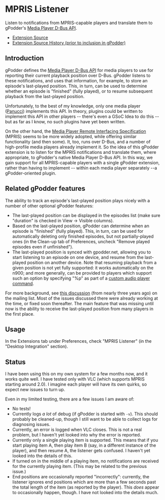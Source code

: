 MPRIS Listener
==============

Listen to notifications from MPRIS-capable players and translate them to gPodder's [Media Player D-Bus API](https://github.com/gpodder/gpodder/blob/ab48ea24f29a3d237396848520d27b3dba23635d/src/gpodder/player.py#L26).

-   [Extension Source](https://github.com/gpodder/gpodder/blob/master/share/gpodder/extensions/mpris-listener.py)
-   [Extension Source History (prior to inclusion in gPodder)](https://bitbucket.org/dov/gpodder-mpris-listener)

Introduction
------------

gPodder defines the [Media Player D-Bus API](https://github.com/gpodder/gpodder/blob/ab48ea24f29a3d237396848520d27b3dba23635d/src/gpodder/player.py#L26) for media players to use for reporting their current playback position over D-Bus. gPodder listens to these notifications, and uses that information, for example, to store an episode's last-played position. This, in turn, can be used to determine whether an episode is "finished" (fully played), or to resume subsequent playback from the last-played position.

Unfortunately, to the best of my knowledge, only one media player ([Panucci](https://github.com/gpodder/panucci)) implements this API. In theory, plugins could be written to implement this API in other players -- there's even a GSoC Idea to do this -- but as far as I know, no such plugins have yet been written.

On the other hand, the [Media Player Remote Interfacing Specification](http://www.freedesktop.org/wiki/Specifications/mpris-spec/) (MPRIS) seems to be more widely adopted, while offering similar functionality (and then some). It, too, runs over D-Bus, and a number of high-profile media players already implement it. So the idea of this gPodder extension is to listen for the MPRIS notifications and translate them, where appropriate, to gPodder's native Media Player D-Bus API. In this way, we gain support for all MPRIS-capable players with a single gPodder extension, rather than having to implement -- within each media player separately --a gPodder-oriented plugin.

Related gPodder features
------------------------

The ability to track an episode's last-played position plays nicely with a number of other optional gPodder features:

-   The last-played position can be displayed in the episodes list (make sure "duration" is checked in View -&gt; Visible columns).
-   Based on the last-played position, gPodder can determine when an episode is "finished" (fully played). This, in turn, can be used for automatically deleting only finished episodes, but not partially-played ones (in the Clean-up tab of Preferences, uncheck "Remove played episodes even if unfinished").
-   The last-played position is synced with gpodder.net, allowing you to start listening to an episode on one device, and resume from the last-played position on another device. Note that resuming playback from a given position is not yet fully supported: it works automatically on the n900; and more generally, can be provided to players which support such an option by specifying "%p" as part of a [custom audio player command](../user-manual.md#general-preferences).

For more background, see [this discussion](http://article.gmane.org/gmane.network.syndication.podcast.gpodder.devel/2403) (from nearly three years ago) on the mailing list. Most of the issues discussed there were already working at the time, or fixed soon thereafter. The main feature that was missing until now is the ability to receive the last-played position from many players in the first place.

Usage
-----

In the Extensions tab under Preferences, check "MPRIS Listener" (in the "Desktop Integration" section).

Status
------

I have been using this on my own system for a few months now, and it works quite well. I have tested only with VLC (which supports MPRIS starting around 2.0). I imagine each player will have its own quirks, so expect new issues to turn up.

Even in my limited testing, there are a few issues I am aware of:

-   No tests!
-   Currently logs *a lot* of debug (if gPodder is started with `-v`). This should probably be cleaned-up, though I still want to be able to collect logs for diagnosing issues.
-   Currently, an error is logged when VLC closes. This is not a real problem, but I haven't yet looked into why the error is reported.
-   Currently only a single playing item is supported. This means that if you start playing item A, then play item B (say, in a different instance of the player), and then resume A, the listener gets confused. I haven't yet looked into the details of this.
-   If turned on in the middle of a playing item, no notifications are received for the currently playing item. (This may be related to the previous issue.)
-   End positions are occasionally reported "incorrectly": currently, the listener ignores end positions which are more than a few seconds past the total length of the item (as reported by the player). This *does* appear to occasionally happen, though. I have not looked into the details much.